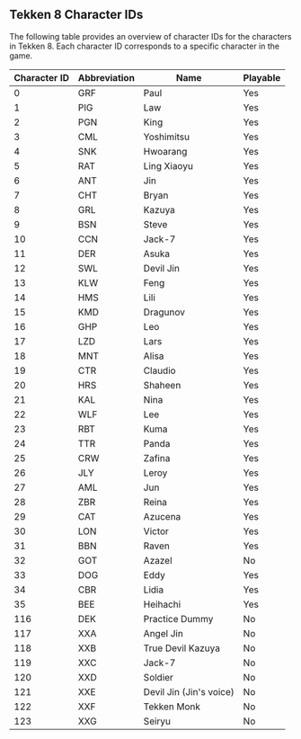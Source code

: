 ## Tekken 8 Character IDs

The following table provides an overview of character IDs for the characters in Tekken 8. Each character ID corresponds to a specific character in the game.

| Character ID | Abbreviation | Name                    | Playable |
| ------------ | ------------ | ----------------------- | -------- |
| 0            | GRF          | Paul                    | Yes      |
| 1            | PIG          | Law                     | Yes      |
| 2            | PGN          | King                    | Yes      |
| 3            | CML          | Yoshimitsu              | Yes      |
| 4            | SNK          | Hwoarang                | Yes      |
| 5            | RAT          | Ling Xiaoyu             | Yes      |
| 6            | ANT          | Jin                     | Yes      |
| 7            | CHT          | Bryan                   | Yes      |
| 8            | GRL          | Kazuya                  | Yes      |
| 9            | BSN          | Steve                   | Yes      |
| 10           | CCN          | Jack-7                  | Yes      |
| 11           | DER          | Asuka                   | Yes      |
| 12           | SWL          | Devil Jin               | Yes      |
| 13           | KLW          | Feng                    | Yes      |
| 14           | HMS          | Lili                    | Yes      |
| 15           | KMD          | Dragunov                | Yes      |
| 16           | GHP          | Leo                     | Yes      |
| 17           | LZD          | Lars                    | Yes      |
| 18           | MNT          | Alisa                   | Yes      |
| 19           | CTR          | Claudio                 | Yes      |
| 20           | HRS          | Shaheen                 | Yes      |
| 21           | KAL          | Nina                    | Yes      |
| 22           | WLF          | Lee                     | Yes      |
| 23           | RBT          | Kuma                    | Yes      |
| 24           | TTR          | Panda                   | Yes      |
| 25           | CRW          | Zafina                  | Yes      |
| 26           | JLY          | Leroy                   | Yes      |
| 27           | AML          | Jun                     | Yes      |
| 28           | ZBR          | Reina                   | Yes      |
| 29           | CAT          | Azucena                 | Yes      |
| 30           | LON          | Victor                  | Yes      |
| 31           | BBN          | Raven                   | Yes      |
| 32           | GOT          | Azazel                  | No       |
| 33           | DOG          | Eddy                    | Yes      |
| 34           | CBR          | Lidia                   | Yes      |
| 35           | BEE          | Heihachi                | Yes      |
| 116          | DEK          | Practice Dummy          | No       |
| 117          | XXA          | Angel Jin               | No       |
| 118          | XXB          | True Devil Kazuya       | No       |
| 119          | XXC          | Jack-7                  | No       |
| 120          | XXD          | Soldier                 | No       |
| 121          | XXE          | Devil Jin (Jin's voice) | No       |
| 122          | XXF          | Tekken Monk             | No       |
| 123          | XXG          | Seiryu                  | No       |
